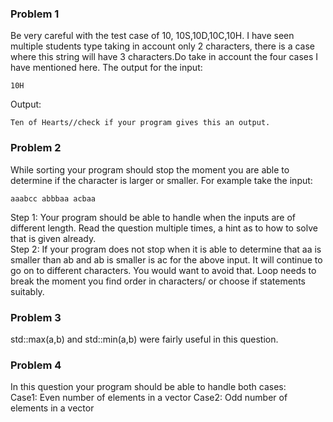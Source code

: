 ### Problem 1
Be very careful with the test case of 10, 10S,10D,10C,10H. I have seen multiple students type taking in account only 2 characters,
there is a case where this string will have 3 characters.Do take in account the four cases I have mentioned here. The output for the input:
```
10H
```
Output:
```
Ten of Hearts//check if your program gives this an output.
```
### Problem 2
While sorting your program should stop the moment you are able to determine if the character is larger or smaller. For example take the input:
```
aaabcc abbbaa acbaa
```
Step 1: Your program should be able to handle when the inputs are of different length. Read the question multiple times, a hint as to how to solve that is given already.       
Step 2: If your program does not stop when it is able to determine that aa is smaller than ab and ab is smaller is ac for the above input. It will continue to go on to
different characters. You would want to avoid that. Loop needs to break the moment you find order in characters/ or choose if statements suitably. 

### Problem 3
std::max(a,b) and std::min(a,b) were fairly useful in this question. 

### Problem 4
In this question your program should be able to handle both cases:         
Case1: Even number of elements in a vector
Case2: Odd number of elements in a vector

